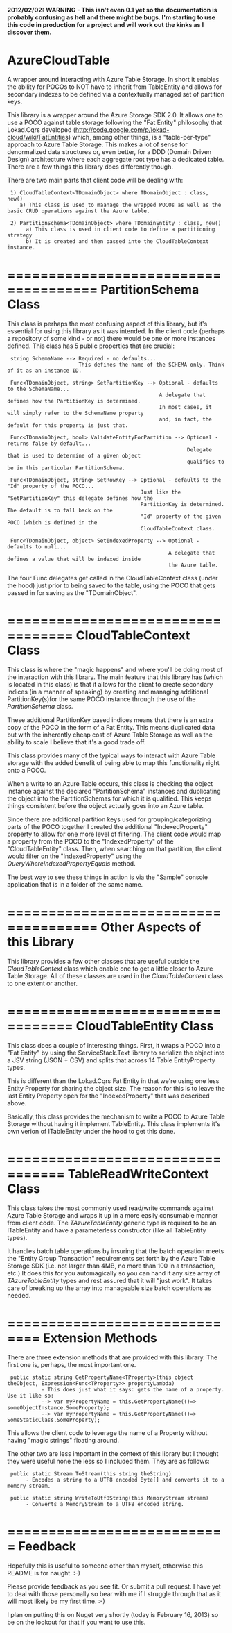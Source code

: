 **2012/02/02:**
**WARNING - This isn't even 0.1 yet so the documentation is probably confusing as hell and there might be bugs. I'm starting to use this code in production for a project and will work out the kinks as I discover them.**

AzureCloudTable
===============

A wrapper around interacting with Azure Table Storage. In short it enables the ability for POCOs to NOT have to inherit from TableEntity and allows for secondary indexes to be defined via a contextually managed set of partition keys.

This library is a wrapper around the Azure Storage SDK 2.0. It allows one to use a POCO against table storage following the "Fat Entity" philosophy that Lokad.Cqrs developed (http://code.google.com/p/lokad-cloud/wiki/FatEntities) which, among other things, is a "table-per-type" approach to Azure Table Storage. This makes a lot of sense for denormalized data structures or, even better, for a DDD (Domain Driven Design) architecture where each aggregate root type has a dedicated table. There are a few things this library does differently though.

There are two main parts that client code will be dealing with:

     1) CloudTableContext<TDomainObject> where TDomainObject : class, new()
        a) This class is used to maanage the wrapped POCOs as well as the basic CRUD operations against the Azure table.
        
     2) PartitionSchema<TDomainObject> where TDomainEntity : class, new()
          a) This class is used in client code to define a partitioning strategy
          b) It is created and then passed into the CloudTableContext instance.

=====================================
PartitionSchema<TDomainObject> Class
=====================================

This class is perhaps the most confusing aspect of this library, but it's essential for using this library as it was intended. In the client code (perhaps a repository of some kind - or not) there would be one or more instances defined. This class has 5 public properties that are crucial:
     
     string SchemaName --> Required - no defaults...
                           This defines the name of the SCHEMA only. Think of it as an instance ID.
     
     Func<TDomainObject, string> SetPartitionKey --> Optional - defaults to the SchemaName...
                                                     A delegate that defines how the PartitionKey is determined.
                                                     In most cases, it will simply refer to the SchemaName property
                                                     and, in fact, the default for this property is just that.
                                                     
     Func<TDomainObject, bool> ValidateEntityForPartition --> Optional - returns false by default...
                                                              Delegate that is used to determine of a given object
                                                              qualifies to be in this particular PartitionSchema.
                                                              
     Func<TDomainObject, string> SetRowKey --> Optional - defaults to the "Id" property of the POCO...
                                               Just like the "SetPartitionKey" this delegate defines how the 
                                               PartitionKey is determined. The default is to fall back on the 
                                               "Id" property of the given POCO (which is defined in the
                                               CloudTableContext class.
                                               
     Func<TDomainObject, object> SetIndexedProperty --> Optional - defaults to null...
                                                        A delegate that defines a value that will be indexed inside
                                                        the Azure table.
                                                        
The four Func delegates get called in the CloudTableContext class (under the hood) just prior to being saved to the table, using the POCO that gets passed in for saving as the "TDomainObject".

==================================
CloudTableContext<TDomainEntity> Class
==================================
This class is where the "magic happens" and where you'll be doing most of the interaction with this library. The main feature that this library has (which is located in this class) is that it allows for the client to create secondary indices (in a manner of speaking) by creating and managing additional PartitionKey(s)for the same POCO instance through the use of the *PartitionSchema* class. 

These additional PartitionKey based indices means that there is an extra copy of the POCO in the form of a Fat Entity. This means duplicated data but with the inherently cheap cost of Azure Table Storage as well as the ability to scale I believe that it's a good trade off. 

This class provides many of the typical ways to interact with Azure Table storage with the added benefit of being able to map this functionality right onto a POCO. 

When a write to an Azure Table occurs, this class is checking the object instance against the declared "PartitionSchema" instances and duplicating the object into the PartitionSchemas for which it is qualified. This keeps things consistent before the object actually goes into an Azure table. 

Since there are additional partition keys used for grouping/categorizing parts of the POCO together I created the additional "IndexedProperty" property to allow for one more level of filtering. The client code would map a property from the POCO to the "IndexedProperty" of the "CloudTableEntity<TDomainObject>" class. Then, when searching on that partition, the client would filter on the "IndexedProperty" using the *QueryWhereIndexedPropertyEquals* method.

The best way to see these things in action is via the "Sample" console application that is in a folder of the same name.

=====================================
Other Aspects of this Library
=====================================
This library provides a few other classes that are useful outside the *CloudTableContext* class which enable one to get a little closer to Azure Table Storage. All of these classes are used in the *CloudTableContext* class to one extent or another.

==================================
CloudTableEntity<TDomainObject> Class
==================================
This class does a couple of interesting things. First, it wraps a POCO into a "Fat Entity" by using the ServiceStack.Text library to serialize the object into a JSV string (JSON + CSV) and splits that across 14 Table EntityProperty types. 

This is different than the Lokad.Cqrs Fat Entity in that we're using one less Entity Property for sharing the object size. The reason for this is to leave the last Entity Property open for the "IndexedProperty" that was described above.

Basically, this class provides the mechanism to write a POCO to Azure Table Storage without having it implement TableEntity. This class implements it's own verion of ITableEntity under the hood to get this done.

=================================
TableReadWriteContext<TAzureTableEntity> Class
=================================
This class takes the most commonly used read/write commands against Azure Table Storage and wraps it up in a more easily consumable manner from client code. The *TAzureTableEntity* generic type is required to be an ITableEntity and have a parameterless constructor (like all TableEntity types). 

It handles batch table operations by insuring that the batch operation meets the "Entity Group Transaction" requirements set forth by the Azure Table Storage SDK (i.e. not larger than 4MB, no more than 100 in a transaction, etc.) It does this for you automagically so you can hand it any size array of *TAzureTableEntity* types and rest assured that it will "just work". It takes care of breaking up the array into manageable size batch operations as needed. 

==============================
Extension Methods
==============================
There are three extension methods that are provided with this library. The first one is, perhaps, the most important one.

     public static string GetPropertyName<TProperty>(this object theObject, Expression<Func<TProperty>> propertyLambda)
               - This does just what it says: gets the name of a property. Use it like so:
               --> var myPropertyName = this.GetPropertyName(()=> someObjectInstance.SomeProperty);
               --> var myPropertyName = this.GetPropertyName(()=> SomeStaticClass.SomeProperty);
               
This allows the client code to leverage the name of a Property without having "magic strings" floating around.

The other two are less important in the context of this library but I thought they were useful none the less so I included them. They are as follows:

     public static Stream ToStream(this string theString)
          - Encodes a string to a UTF8 encoded Byte[] and converts it to a memory stream.
     
     public static string WriteToUtf8String(this MemoryStream stream)
          - Converts a MemoryStream to a UTF8 encoded string.
          
          
===========================
Feedback
===========================
Hopefully this is useful to someone other than myself, otherwise this README is for naught. :-)

Please provide feedback as you see fit. Or submit a pull request. I have yet to deal with those personally so bear with me if I struggle through that as it will most likely be my first time. :-)
               
I plan on putting this on Nuget very shortly (today is February 16, 2013) so be on the lookout for that if you want to use this.



